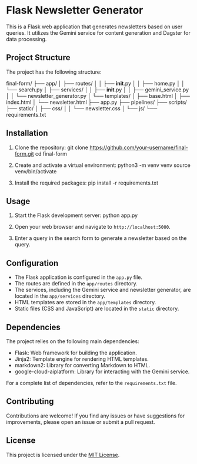 
# Flask Newsletter Generator

This is a Flask web application that generates newsletters based on user queries. It utilizes the Gemini service for content generation and Dagster for data processing.

## Project Structure

The project has the following structure:

final-form/
├── app/
│   ├── routes/
│   │   ├── __init__.py
│   │   ├── home.py
│   │   └── search.py
│   ├── services/
│   │   ├── __init__.py
│   │   ├── gemini_service.py
│   │   └── newsletter_generator.py
│   └── templates/
│       ├── base.html
│       ├── index.html
│       └── newsletter.html
├── app.py
├── pipelines/
├── scripts/
├── static/
│   ├── css/
│   │   └── newsletter.css
│   └── js/
└── requirements.txt

## Installation

1. Clone the repository:
git clone https://github.com/your-username/final-form.git
cd final-form

2. Create and activate a virtual environment:
python3 -m venv venv
source venv/bin/activate


3. Install the required packages:
pip install -r requirements.txt

## Usage

1. Start the Flask development server:
python app.py
2. Open your web browser and navigate to `http://localhost:5000`.

3. Enter a query in the search form to generate a newsletter based on the query.

## Configuration

- The Flask application is configured in the `app.py` file.
- The routes are defined in the `app/routes` directory.
- The services, including the Gemini service and newsletter generator, are located in the `app/services` directory.
- HTML templates are stored in the `app/templates` directory.
- Static files (CSS and JavaScript) are located in the `static` directory.

## Dependencies

The project relies on the following main dependencies:

- Flask: Web framework for building the application.
- Jinja2: Template engine for rendering HTML templates.
- markdown2: Library for converting Markdown to HTML.
- google-cloud-aiplatform: Library for interacting with the Gemini service.

For a complete list of dependencies, refer to the `requirements.txt` file.

## Contributing

Contributions are welcome! If you find any issues or have suggestions for improvements, please open an issue or submit a pull request.

## License

This project is licensed under the [MIT License](LICENSE).